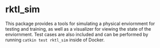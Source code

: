 # rktl_sim

This package provides a tools for simulating a physical enviornment for
testing and training, as well as a visualizer for viewing the state of the
enviornment. Test cases are also included and can be performed by running `catkin test rktl_sim` inside of Docker.
